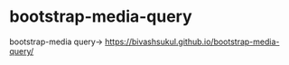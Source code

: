 # bootstrap-media-query
bootstrap-media query->
https://bivashsukul.github.io/bootstrap-media-query/

